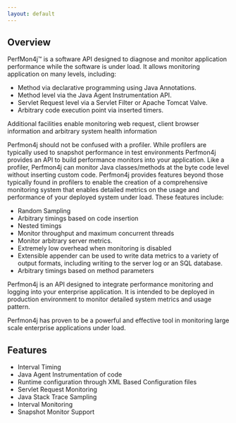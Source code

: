 ```yaml
---
layout: default
---
```



## Overview
PerfMon4j™ is a software API designed to diagnose and monitor application performance while the software is under load. It allows monitoring application on many levels, including:

* Method via declarative programming using Java Annotations.
* Method level via the Java Agent Instrumentation API.
* Servlet Request level via a Servlet Filter or Apache Tomcat Valve.
* Arbitrary code execution point via inserted timers.

Additional facilities enable monitoring web request, client browser information and arbitrary system health information

Perfmon4j should not be confused with a profiler. While profilers are typically used to snapshot performance in test environments Perfmon4j provides an API to build performance monitors into your application. Like a profiler, Perfmon4j can monitor Java classes/methods at the byte code level without inserting custom code. Perfmon4j provides features beyond those typically found in profilers to enable the creation of a comprehensive monitoring system that enables detailed metrics on the usage and performance of your deployed system under load. These features include:

* Random Sampling
* Arbitrary timings based on code insertion
* Nested timings
* Monitor throughput and maximum concurrent threads
* Monitor arbitrary server metrics.
* Extremely low overhead when monitoring is disabled
* Extensible appender can be used to write data metrics to a variety of output formats, including writing to the server log or an SQL database.
* Arbitrary timings based on method parameters

Perfmon4j is an API designed to integrate performance monitoring and logging into your enterprise application. It is intended to be deployed in production environment to monitor detailed system metrics and usage pattern.

Perfmon4j has proven to be a powerful and effective tool in monitoring large scale enterprise applications under load.

## Features

* Interval Timing
* Java Agent Instrumentation of code
* Runtime configuration through XML Based Configuration files
* Servlet Request Monitoring
* Java Stack Trace Sampling
* Interval Monitoring
* Snapshot Monitor Support

